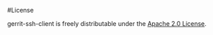 #License

gerrit-ssh-client is freely distributable under the [Apache 2.0 License](http://www.apache.org/licenses/LICENSE-2.0.html).
